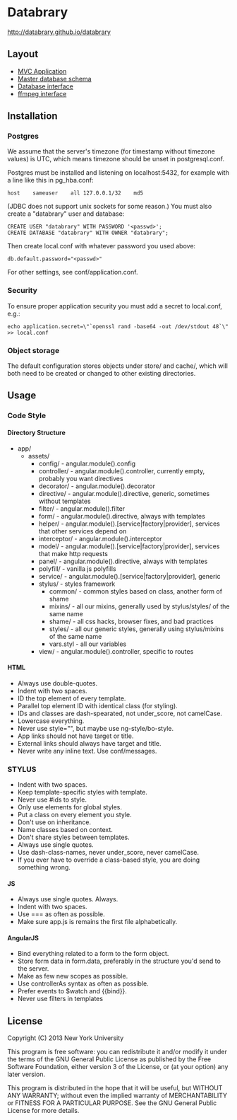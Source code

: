# Databrary

http://databrary.github.io/databrary

## Layout

* [MVC Application](app/)
* [Master database schema](conf/schema.sql)
* [Database interface](dbrary/)
* [ffmpeg interface](media/)

## Installation

### Postgres

We assume that the server's timezone (for timestamp without timezone values) is
UTC, which means timezone should be unset in postgresql.conf.

Postgres must be installed and listening on localhost:5432, for example with a
line like this in pg\_hba.conf:

    host	sameuser	all	127.0.0.1/32	md5

(JDBC does not support unix sockets for some reason.)  You must also create a
"databrary" user and database:

    CREATE USER "databrary" WITH PASSWORD '<passwd>';
    CREATE DATABASE "databrary" WITH OWNER "databrary";

Then create local.conf with whatever password you used above:

    db.default.password="<passwd>" 

For other settings, see conf/application.conf.

### Security

To ensure proper application security you must add a secret to local.conf,
e.g.:

    echo application.secret=\"`openssl rand -base64 -out /dev/stdout 48`\" >> local.conf

### Object storage

The default configuration stores objects under store/ and cache/, which will
both need to be created or changed to other existing directories.

## Usage

### Code Style

#### Directory Structure

* app/
  * assets/
    * config/ - angular.module().config
    * controller/ - angular.module().controller, currently empty, probably you want directives
    * decorator/ - angular.module().decorator
    * directive/ - angular.module().directive, generic, sometimes without templates
    * filter/ - angular.module().filter
    * form/ - angular.module().directive, always with templates
    * helper/ - angular.module().[service|factory|provider], services that other services depend on
    * interceptor/ - angular.module().interceptor
    * model/ - angular.module().[service|factory|provider], services that make http requests
    * panel/ - angular.module().directive, always with templates
    * polyfill/ - vanilla js polyfills
    * service/ - angular.module().[service|factory|provider], generic
    * stylus/ - styles framework
      * common/ - common styles based on class, another form of shame
      * mixins/ - all our mixins, generally used by stylus/styles/ of the same name
      * shame/ - all css hacks, browser fixes, and bad practices
      * styles/ - all our generic styles, generally using stylus/mixins of the same name
      * vars.styl - all our variables
    * view/ - angular.module().controller, specific to routes

#### HTML

* Always use double-quotes.
* Indent with two spaces.
* ID the top element of every template.
* Parallel top element ID with identical class (for styling).
* IDs and classes are dash-spearated, not under_score, not camelCase.
* Lowercase everything.
* Never use style="", but maybe use ng-style/bo-style.
* App links should not have target or title.
* External links should always have target and title.
* Never write any inline text. Use conf/messages.

### STYLUS

* Indent with two spaces.
* Keep template-specific styles with template.
* Never use #ids to style.
* Only use elements for global styles.
* Put a class on every element you style. 
* Don't use on inheritance.
* Name classes based on context.
* Don't share styles between templates.
* Always use single quotes.
* Use dash-class-names, never under_score, never camelCase.
* If you ever have to override a class-based style, you are doing something wrong.

#### JS

* Always use single quotes. Always. 
* Indent with two spaces.
* Use === as often as possible.
* Make sure app.js is remains the first file alphabetically.

#### AngularJS

* Bind everything related to a form to the form object.
* Store form data in form.data, preferably in the structure you'd send to the server.
* Make as few new scopes as possible.
* Use controllerAs syntax as often as possible.
* Prefer events to $watch and {{bind}}.
* Never use filters in templates


## License

Copyright (C) 2013 New York University

This program is free software: you can redistribute it and/or modify
it under the terms of the GNU General Public License as published by
the Free Software Foundation, either version 3 of the License, or
(at your option) any later version.

This program is distributed in the hope that it will be useful,
but WITHOUT ANY WARRANTY; without even the implied warranty of
MERCHANTABILITY or FITNESS FOR A PARTICULAR PURPOSE.  See the
GNU General Public License for more details.
